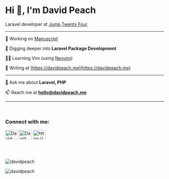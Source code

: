 <h1>Hi 👋, I'm David Peach</h1>

Laravel developer at [Jump Twenty Four](https://github.com/JumpTwentyFour)

---

🔭 Working on [Manuscript](https://github.com/davidpeach/composer-manuscript)

🌱 Digging deeper into **Laravel Package Development**

👨‍💻 Learning Vim (using [Neovim](https://neovim.io/))

📝 Writing at [https://davidpeach.me](https://davidpeach.me)


---


💬 Ask me about **Laravel, PHP**

📫 Reach me at **hello@davidpeach.me**

---

<br>
<h3 align="left">Connect with me:</h3>
<p align="left">
<a href="https://twitter.com/iamdavidpeach" target="blank"><img align="center" src="https://raw.githubusercontent.com/rahuldkjain/github-profile-readme-generator/master/src/images/icons/Social/twitter.svg" alt="David Peach on Twitter" height="30" width="40" /></a>
<a href="https://linkedin.com/in/iamdavidpeach" target="blank"><img align="center" src="https://raw.githubusercontent.com/rahuldkjain/github-profile-readme-generator/master/src/images/icons/Social/linked-in-alt.svg" alt="David Peach on LinkedIn" height="30" width="40" /></a>
<a href="https://davidpeach.me/feed/" target="blank"><img align="center" src="https://raw.githubusercontent.com/rahuldkjain/github-profile-readme-generator/master/src/images/icons/Social/rss.svg" alt="https://davidpeach.me/feed/" height="30" width="40" /></a>
</p>
<br>

<br>
<p><img src="https://github-readme-streak-stats.herokuapp.com/?user=davidpeach&theme=dracula&no-frame=true" alt="davidpeach" /></p>

<p><img src="https://github-readme-stats.vercel.app/api?username=davidpeach&show_icons=true&locale=en&theme=dracula&no-frame=true" alt="davidpeach" /></p>
